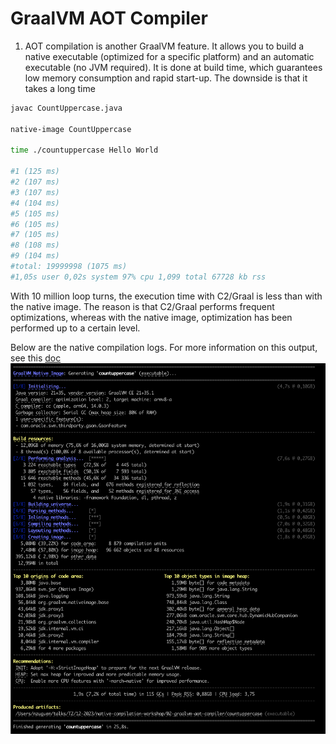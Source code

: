 # GraalVM AOT Compiler

1. AOT compilation is another GraalVM feature. It allows you to build a native executable (optimized for a specific platform) and an automatic executable (no JVM required). It is done at build time, which guarantees low memory consumption and rapid start-up.
   The downside is that it takes a long time 

```bash
javac CountUppercase.java

native-image CountUppercase

time ./countuppercase Hello World

#1 (125 ms)
#2 (107 ms)
#3 (107 ms)
#4 (104 ms)
#5 (105 ms)
#6 (105 ms)
#7 (105 ms)
#8 (108 ms)
#9 (104 ms)
#total: 19999998 (1075 ms)
#1,05s user 0,02s system 97% cpu 1,099 total 67728 kb rss
```

With 10 million loop turns, the execution time with C2/Graal is less than with the native image. The reason is that C2/Graal performs frequent optimizations, whereas with the native image, optimization has been performed up to a certain level.

Below are the native compilation logs. For more information on this output, see this [doc][native-image-compilation-output]
![JIT Compiler Log](../images/native-image-build-output.png)


<!-- links -->
[native-image-compilation-output]: https://www.graalvm.org/latest/reference-manual/native-image/overview/BuildOutput/